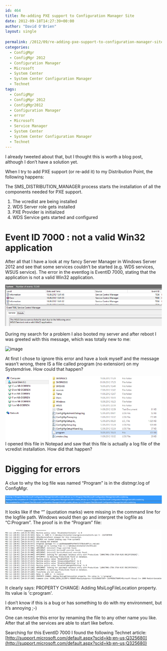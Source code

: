 ```yaml
---
id: 464
title: Re-adding PXE support to Configuration Manager Site
date: 2012-09-18T14:27:39+00:00
author: "David O'Brien"
layout: single

permalink: /2012/09/re-adding-pxe-support-to-configuration-manager-site/
categories:
  - ConfigMgr
  - ConfigMgr 2012
  - Configuration Manager
  - Microsoft
  - System Center
  - System Center Configuration Manager
  - Technet
tags:
  - ConfigMgr
  - ConfigMgr 2012
  - ConfigMgr2012
  - Configuration Manager
  - error
  - Microsoft
  - Service Manager
  - System Center
  - System Center Configuration Manager
  - Technet
---
```

I already tweeted about that, but I thought this is worth a blog post, although I don’t have a solution yet.

When I try to add PXE support (or re-add it) to my Distribution Point, the following happens:

The SMS\_DISTRIBUTION\_MANAGER process starts the installation of all the components needed for PXE support.

1. The vcredist are being installed
2. WDS Server role gets installed
3. PXE Provider is initialized
4. WDS Service gets started and configured

# Event ID 7000 : not a valid Win32 application

After all that I have a look at my fancy Server Manager in Windows Server 2012 and see that some services couldn’t be started (e.g. WDS services, WSUS service). The error in the eventlog is EventID 7000, stating that the application is not a valid Win32 application.

![image](/media/2012/09/image1.png "image")

During my search for a problem I also booted my server and after reboot I was greeted with this message, which was totally new to me:

![image](/media/2012/09/image2.png "image")

At first I chose to ignore this error and have a look myself and the message wasn’t wrong, there IS a file called program (no extension) on my Systemdrive. How could that happen?

![image](/media/2012/09/image3.png "image")
I opened this file in Notepad and saw that this file is actually a log file of the vcredist installation. How did that happen?

# Digging for errors

A clue to why the log file was named “Program” is in the distmgr.log of ConfigMgr.

![image](/media/2012/09/image4.png "image")

It looks like if the “” (quotation marks) were missing in the command line for the logfile path. Windows would then go and interpret the logfile as “C:Program”. The proof is in the “Program” file:

![image](/media/2012/09/image5.png "image")

It clearly says: PROPERTY CHANGE: Adding MsiLogFileLocation property. Its value is 'c:program'.

I don’t know if this is a bug or has something to do with my environment, but it’s annoying ;-)

One can resolve this error by renaming the file to any other name you like. After that all the services are able to start like before.

Searching for this EventID 7000 I found the following Technet article: [http://support.microsoft.com/default.aspx?scid=kb;en-us;Q325680](http://support.microsoft.com/default.aspx?scid=kb;en-us;Q325680)


